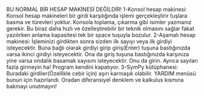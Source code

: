 BU NORMAL BİR HESAP MAKİNESİ DEĞİLDİR!
1-Konsol hesap makinesi: Konsol hesap makineleri bir girdi karşılığında işlemi gerçekleştirir tuşlara basma ve türevleri yoktur. Konsola toplama, çıkarma gibi isimler yazmanız gerekir. Bu biraz daha hızlı ve özelleştirebilir bir teknik olmasını sağlar fakat yazılırken anlama kapasitesi tek bir space tuşuyla bozulur.
2-Aşamalı hesap makinesi: İşleminizi girdikten sonra sizden ilk sayıyı veya ilk girdiyi isteyecektir. Buna bağlı olarak girdiyi girip giriş(Enter) tuşuna bastığınızda varsa ikinci girdiyi isteyecektir. Ona da giriş tuşuna bastığınızda karşınıza yine varsa ondalık basamak sayısını isteyecektir. Onu da girin. Ayrıca sayıları fazla girmeyin ha! Program kendini kapatıyor.
3-SymPy kütüphanesi: Buradaki girdiler(Özellikle cebir için) aşırı karmaşık olabilir. YARDIM menüsü bunun için hazırlandı. Oradan diferansiyel denklem ve kalkulus kısmına bakmayı unutmayın!

